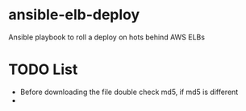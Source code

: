 ansible-elb-deploy
==================

Ansible playbook to roll a deploy on hots behind AWS ELBs

TODO List
=========

 * Before downloading the file double check md5,
   if md5 is different
 * 

